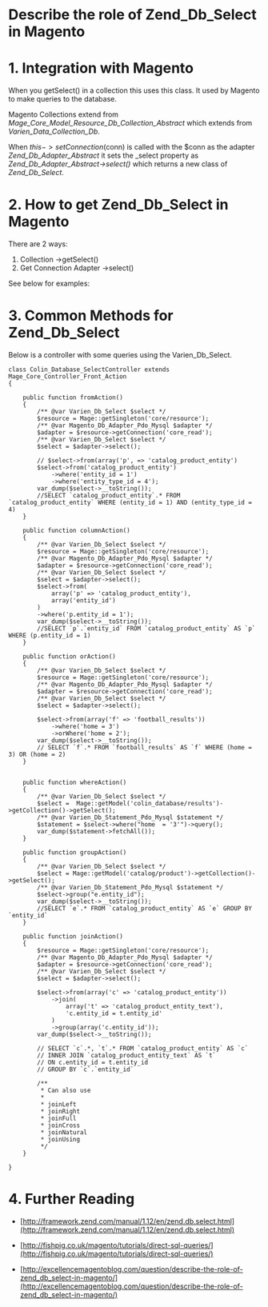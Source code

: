 # Describe the role of Zend_Db_Select in Magento

# 1. Integration with Magento

When you getSelect() in a collection this uses this class. It used by Magento to make queries to the database.

Magento Collections extend from *Mage_Core_Model_Resource_Db_Collection_Abstract* which extends from *Varien_Data_Collection_Db*.

When $this->setConnection($conn) is called with the $conn as the adapter *Zend_Db_Adapter_Abstract* it sets the \_select property as *Zend_Db_Adapter_Abstract->select()* which returns a new class of *Zend_Db_Select*.


# 2. How to get Zend_Db_Select in Magento

There are 2 ways:

1. Collection ->getSelect()
2. Get Connection Adapter ->select()

See below for examples:


# 3. Common Methods for Zend_Db_Select


Below is a controller with some queries using the Varien_Db_Select.


    class Colin_Database_SelectController extends Mage_Core_Controller_Front_Action
    {

        public function fromAction()
        {
            /** @var Varien_Db_Select $select */
            $resource = Mage::getSingleton('core/resource');
            /** @var Magento_Db_Adapter_Pdo_Mysql $adapter */
            $adapter = $resource->getConnection('core_read');
            /** @var Varien_Db_Select $select */
            $select = $adapter->select();

            // $select->from(array('p', => 'catalog_product_entity')
            $select->from('catalog_product_entity')
                ->where('entity_id = 1')
                ->where('entity_type_id = 4');
            var_dump($select->__toString());
            //SELECT `catalog_product_entity`.* FROM `catalog_product_entity` WHERE (entity_id = 1) AND (entity_type_id = 4)
        }

        public function columnAction()
        {
            /** @var Varien_Db_Select $select */
            $resource = Mage::getSingleton('core/resource');
            /** @var Magento_Db_Adapter_Pdo_Mysql $adapter */
            $adapter = $resource->getConnection('core_read');
            /** @var Varien_Db_Select $select */
            $select = $adapter->select();
            $select->from(
                array('p' => 'catalog_product_entity'),
                array('entity_id')
            )
            ->where('p.entity_id = 1');
            var_dump($select->__toString());
            //SELECT `p`.`entity_id` FROM `catalog_product_entity` AS `p` WHERE (p.entity_id = 1)
        }

        public function orAction()
        {
            /** @var Varien_Db_Select $select */
            $resource = Mage::getSingleton('core/resource');
            /** @var Magento_Db_Adapter_Pdo_Mysql $adapter */
            $adapter = $resource->getConnection('core_read');
            /** @var Varien_Db_Select $select */
            $select = $adapter->select();

            $select->from(array('f' => 'football_results'))
                ->where('home = 3')
                ->orWhere('home = 2');
            var_dump($select->__toString());
            // SELECT `f`.* FROM `football_results` AS `f` WHERE (home = 3) OR (home = 2)
        }


        public function whereAction()
        {
            /** @var Varien_Db_Select $select */
            $select =  Mage::getModel('colin_database/results')->getCollection()->getSelect();
            /** @var Varien_Db_Statement_Pdo_Mysql $statement */
            $statement = $select->where("home  = '3'")->query();
            var_dump($statement->fetchAll());
        }

        public function groupAction()
        {
            /** @var Varien_Db_Select $select */
            $select = Mage::getModel('catalog/product')->getCollection()->getSelect();
            /** @var Varien_Db_Statement_Pdo_Mysql $statement */
            $select->group("e.entity_id");
            var_dump($select->__toString());
            //SELECT `e`.* FROM `catalog_product_entity` AS `e` GROUP BY `entity_id`
        }

        public function joinAction()
        {
            $resource = Mage::getSingleton('core/resource');
            /** @var Magento_Db_Adapter_Pdo_Mysql $adapter */
            $adapter = $resource->getConnection('core_read');
            /** @var Varien_Db_Select $select */
            $select = $adapter->select();

            $select->from(array('c' => 'catalog_product_entity'))
                ->join(
                    array('t' => 'catalog_product_entity_text'),
                    'c.entity_id = t.entity_id'
                )
                ->group(array('c.entity_id'));
            var_dump($select->__toString());
            
            // SELECT `c`.*, `t`.* FROM `catalog_product_entity` AS `c`
            // INNER JOIN `catalog_product_entity_text` AS `t`
            // ON c.entity_id = t.entity_id
            // GROUP BY `c`.`entity_id`

            /**
             * Can also use
             *
             * joinLeft
             * joinRight
             * joinFull
             * joinCross
             * joinNatural
             * joinUsing
             */
        }

    }

# 4. Further Reading

- [http://framework.zend.com/manual/1.12/en/zend.db.select.html](http://framework.zend.com/manual/1.12/en/zend.db.select.html)
- [http://fishpig.co.uk/magento/tutorials/direct-sql-queries/](http://fishpig.co.uk/magento/tutorials/direct-sql-queries/)

- [http://excellencemagentoblog.com/question/describe-the-role-of-zend_db_select-in-magento/](http://excellencemagentoblog.com/question/describe-the-role-of-zend_db_select-in-magento/)
